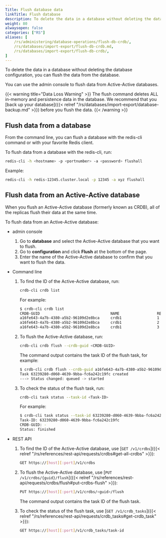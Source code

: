 ```yaml
---
Title: Flush database data
linkTitle: Flush database
description: To delete the data in a database without deleting the database, you can use Redis CLI to flush it from the database.  You can also use Redis CLI, the admin console, and the Redis Software REST API to flush data from Active-Active databases.
weight: 80
alwaysopen: false
categories: ["RS"]
aliases: [
    /rs/administering/database-operations/flush-db-crdb/,
    /rs/databases/import-export/flush-db-crdb.md,
    /rs/databases/import-export/flush-db-crdb/,
]
---
```

To delete the data in a database without deleting the database configuration,
you can flush the data from the database.

You can use the admin console to flush data from Active-Active databases.

{{< warning title="Data Loss Warning" >}}
The flush command deletes ALL in-memory and persistence data in the database.
We recommend that you [back up your database]({{< relref "/rs/databases/import-export/database-backup.md" >}}) before you flush the data.
{{< /warning >}}

## Flush data from a database

From the command line, you can flush a database with the redis-cli command or with your favorite Redis client.

To flush data from a database with the redis-cli, run:

```sh
redis-cli -h <hostname> -p <portnumber> -a <password> flushall
```

Example:

```sh
redis-cli -h redis-12345.cluster.local -p 12345 -a xyz flushall
```

## Flush data from an Active-Active database

When you flush an Active-Active database (formerly known as CRDB), all of the replicas flush their data at the same time.

To flush data from an Active-Active database:

- admin console

    1. Go to **database** and select the Active-Active database that you want to flush.
    1. Go to **configuration** and click **Flush** at the bottom of the page.
    1. Enter the name of the Active-Active database to confirm that you want to flush the data.

- Command line

    1. To find the ID of the Active-Active database, run:

        ```sh
        crdb-cli crdb list
        ```

        For example:

        ```sh
        $ crdb-cli crdb list
        CRDB-GUID                                NAME                 REPL-ID CLUSTER-FQDN
        a16fe643-4a7b-4380-a5b2-96109d2e8bca     crdb1                1       cluster1.local
        a16fe643-4a7b-4380-a5b2-96109d2e8bca     crdb1                2       cluster2.local
        a16fe643-4a7b-4380-a5b2-96109d2e8bca     crdb1                3       cluster3.local
        ```

    1. To flush the Active-Active database, run:

        ```sh
        crdb-cli crdb flush --crdb-guid <CRDB-GUID>
        ```

        The command output contains the task ID of the flush task, for example:

        ```sh
        $ crdb-cli crdb flush --crdb-guid a16fe643-4a7b-4380-a5b2-96109d2e8bca
        Task 63239280-d060-4639-9bba-fc6a242c19fc created
        ---> Status changed: queued -> started
        ```

    1. To check the status of the flush task, run:

        ```sh
        crdb-cli task status --task-id <Task-ID>
        ```

        For example:

        ```sh
        $ crdb-cli task status --task-id 63239280-d060-4639-9bba-fc6a242c19fc
        Task-ID: 63239280-d060-4639-9bba-fc6a242c19fc
        CRDB-GUID: -
        Status: finished
        ```

- REST API

    1. To find the ID of the Active-Active database, use [`GET /v1/crdbs`]({{< relref "/rs/references/rest-api/requests/crdbs#get-all-crdbs" >}}):

        ```sh
        GET https://[host][:port]/v1/crdbs
        ```

    1. To flush the Active-Active database, use [`PUT /v1/crdbs/{guid}/flush`]({{< relref "/rs/references/rest-api/requests/crdbs/flush#put-crdbs-flush" >}}):

        ```sh
        PUT https://[host][:port]/v1/crdbs/<guid>/flush
        ```

        The command output contains the task ID of the flush task.

    1. To check the status of the flush task, use [`GET /v1/crdb_tasks`]({{< relref "/rs/references/rest-api/requests/crdb_tasks#get-crdb_task" >}}):

        ```sh
        GET https://[host][:port]/v1/crdb_tasks/task-id
        ```
